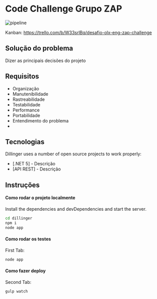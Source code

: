 # Code Challenge Grupo ZAP

![pipeline](https://github.com/guisaulo/eng-zap-challenge-dotNet/actions/workflows/pipeline.yml/badge.svg)

Kanban: https://trello.com/b/W33srlBq/desafio-olx-eng-zap-challenge

## Solução do problema
Dizer as principais decisões do projeto
## Requisitos

- Organização
- Manutenibilidade
- Rastreabilidade
- Testabilidade
- Performance
- Portabilidade
- Entendimento do problema
- 
## Tecnologias

Dillinger uses a number of open source projects to work properly:

- [.NET 5] - Descrição
- [API REST] - Descrição

## Instruções

#### Como rodar o projeto localmente

Install the dependencies and devDependencies and start the server.

```sh
cd dillinger
npm i
node app
```

#### Como rodar os testes

First Tab:

```sh
node app
```

#### Como fazer deploy

Second Tab:

```sh
gulp watch
```
